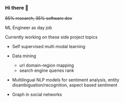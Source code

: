 ### Hi there 👋

~~65% research, 35% software dev~~

ML Engineer as day job

Currently working on these side project topics

* Self supervised multi modal learning

* Data mining
  - url domain-region mapping
  - search engine queries rank

* Multilingual NLP models for sentiment analysis, entity disambiguation/recognition, aspect based sentiment

* Graph in social networks
